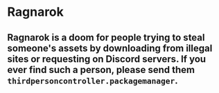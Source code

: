 # Ragnarok
## Ragnarok is a doom for people trying to steal someone's assets by downloading from illegal sites or requesting on Discord servers. If you ever find such a person, please send them `thirdpersoncontroller.packagemanager`.